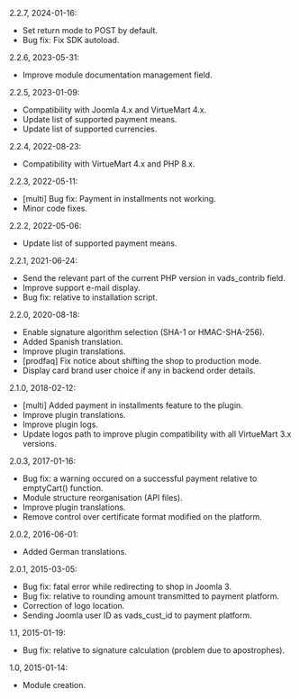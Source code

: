 2.2.7, 2024-01-16:
- Set return mode to POST by default.
- Bug fix: Fix SDK autoload.

2.2.6, 2023-05-31:
- Improve module documentation management field.

2.2.5, 2023-01-09:
- Compatibility with Joomla 4.x and VirtueMart 4.x.
- Update list of supported payment means.
- Update list of supported currencies.

2.2.4, 2022-08-23:
- Compatibility with VirtueMart 4.x and PHP 8.x.

2.2.3, 2022-05-11:
- [multi] Bug fix: Payment in installments not working.
- Minor code fixes.

2.2.2, 2022-05-06:
- Update list of supported payment means.

2.2.1, 2021-06-24:
- Send the relevant part of the current PHP version in vads_contrib field.
- Improve support e-mail display.
- Bug fix: relative to installation script.

2.2.0, 2020-08-18:
- Enable signature algorithm selection (SHA-1 or HMAC-SHA-256).
- Added Spanish translation.
- Improve plugin translations.
- [prodfaq] Fix notice about shifting the shop to production mode.
- Display card brand user choice if any in backend order details.

2.1.0, 2018-02-12:
- [multi] Added payment in installments feature to the plugin.
- Improve plugin translations.
- Improve plugin logs.
- Update logos path to improve plugin compatibility with all VirtueMart 3.x versions.

2.0.3, 2017-01-16:
- Bug fix: a warning occured on a successful payment relative to emptyCart() function.
- Module structure reorganisation (API files).
- Improve plugin translations.
- Remove control over certificate format modified on the platform.

2.0.2, 2016-06-01:
- Added German translations.

2.0.1, 2015-03-05:
- Bug fix: fatal error while redirecting to shop in Joomla 3.
- Bug fix: relative to rounding amount transmitted to payment platform.
- Correction of logo location.
- Sending Joomla user ID as vads_cust_id to payment platform.

1.1, 2015-01-19:
- Bug fix: relative to signature calculation (problem due to apostrophes).

1.0, 2015-01-14:
- Module creation.